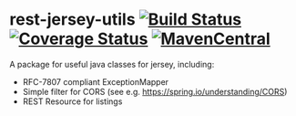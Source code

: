 # rest-jersey-utils [![Build Status](https://travis-ci.org/Mercateo/rest-jersey-utils.svg?branch=master)](https://travis-ci.org/Mercateo/rest-jersey-utils) [![Coverage Status](https://coveralls.io/repos/github/Mercateo/rest-jersey-utils/badge.svg)](https://coveralls.io/github/Mercateo/rest-jersey-utils?branch=master) [![MavenCentral](https://img.shields.io/maven-central/v/com.mercateo.rest/rest-jersey-utils.svg)](http://search.maven.org/#search%7Cgav%7C1%7Cg%3A%22com.mercateo.rest%22%20AND%20a%3A%22rest-jersey-utils%22) 



A package for useful java classes for jersey, including:
* RFC-7807 compliant ExceptionMapper
* Simple filter for CORS (see e.g. https://spring.io/understanding/CORS)
* REST Resource for listings  
